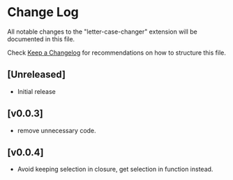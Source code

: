 # Change Log

All notable changes to the "letter-case-changer" extension will be documented in this file.

Check [Keep a Changelog](http://keepachangelog.com/) for recommendations on how to structure this file.

## [Unreleased]

- Initial release

## [v0.0.3]

- remove unnecessary code.

## [v0.0.4]

- Avoid keeping selection in closure, get selection in function instead.
